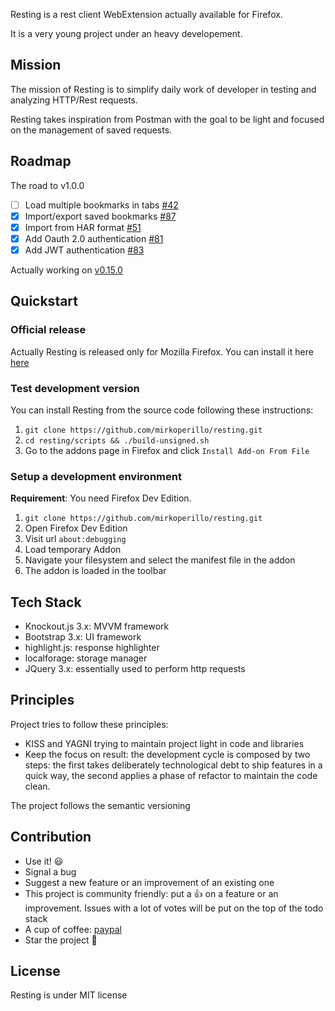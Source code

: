 Resting is a rest client WebExtension actually available for Firefox.

It is a very young project under an heavy developement.

## Mission
The mission of Resting is to simplify daily work of developer in testing and analyzing HTTP/Rest requests.

Resting takes inspiration from Postman with the goal to be light and focused on the management of saved requests.

## Roadmap

The road to v1.0.0

- [ ] Load multiple bookmarks in tabs [#42](https://github.com/mirkoperillo/resting/issues/42) 
- [x] Import/export saved bookmarks [#87](https://github.com/mirkoperillo/resting/issues/87)
- [x] Import from HAR format [#51](https://github.com/mirkoperillo/resting/issues/51)
- [x] Add Oauth 2.0 authentication [#81](https://github.com/mirkoperillo/resting/issues/81)
- [x] Add JWT authentication [#83](https://github.com/mirkoperillo/resting/issues/83)

Actually working on [v0.15.0](https://github.com/mirkoperillo/resting/projects/6)

## Quickstart

### Official release

Actually Resting is released only for Mozilla Firefox.
You can install it here [here](https://addons.mozilla.org/en-US/firefox/addon/resting?src=external-github)

### Test development version 

You can install Resting from the source code following these instructions:

1. `git clone https://github.com/mirkoperillo/resting.git`
2. `cd resting/scripts && ./build-unsigned.sh`
3. Go to the addons page in Firefox and click `Install Add-on From File`

### Setup a development environment

**Requirement**: You need Firefox Dev Edition.

1. `git clone https://github.com/mirkoperillo/resting.git`
2. Open Firefox Dev Edition
3. Visit url `about:debugging`
4. Load temporary Addon
5. Navigate your filesystem and select the manifest file in the addon
6. The addon is loaded in the toolbar


## Tech Stack
* Knockout.js 3.x: MVVM framework
* Bootstrap 3.x: UI framework
* highlight.js: response highlighter
* localforage: storage manager
* JQuery 3.x:  essentially used to perform http requests

## Principles
Project tries to follow these principles:
* KISS and YAGNI trying to maintain project light in code and libraries
* Keep the focus on result: the development cycle is composed by two steps: the first takes deliberately technological debt to ship features in a quick way, the second applies a phase of refactor to maintain the code clean.

The project follows the semantic versioning

## Contribution

* Use it! :smiley:
* Signal a bug
* Suggest a new feature or an improvement of an existing one
* This project is community friendly: put a :+1: on a feature or an improvement. Issues with a lot of votes will be put on the top of the todo stack 
* A cup of coffee: [paypal](https://www.paypal.me/mirkoperillo)
* Star the project :star2:

## License

Resting is under MIT license
